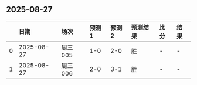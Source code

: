 

## 2025-08-27

|    | 日期         | 场次    | 预测1   | 预测2   | 预测结果   | 比分   | 结果   |
|---:|:-----------|:------|:------|:------|:-------|:-----|:-----|
|  0 | 2025-08-27 | 周三005 | 1-0   | 2-0   | 胜      | -    | -    |
|  1 | 2025-08-27 | 周三006 | 2-0   | 3-1   | 胜      | -    | -    |

